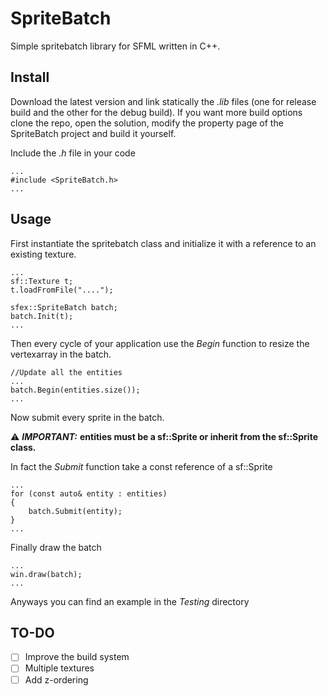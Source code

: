 # SpriteBatch

Simple spritebatch library for SFML written in C++.

## Install

Download the latest version and link statically the *.lib* files (one for release build and the other for the debug build). If you want more build options clone the repo, open the solution, modify the property page of the SpriteBatch project and build it yourself.

Include the *.h* file in your code

    ...
    #include <SpriteBatch.h>
    ...

## Usage

First instantiate the spritebatch class and initialize it with a reference to an existing texture.

    ...
    sf::Texture t;
    t.loadFromFile("....");
    
    sfex::SpriteBatch batch;
    batch.Init(t);
    ...
Then every cycle of your application use the *Begin* function to resize the vertexarray in the batch.

    //Update all the entities
    ...
    batch.Begin(entities.size());
    ...
    
Now submit every sprite in the batch.

:warning: ***IMPORTANT:*** **entities must be a sf::Sprite or inherit from the sf::Sprite class.**

In fact the *Submit* function take a const reference of a sf::Sprite

    ...
    for (const auto& entity : entities)
    {
        batch.Submit(entity);
    }
    ...
    
Finally draw the batch 

    ...
    win.draw(batch);
    ...
    
Anyways you can find an example in the *Testing* directory

## TO-DO

- [ ] Improve the build system
- [ ] Multiple textures
- [ ] Add z-ordering
